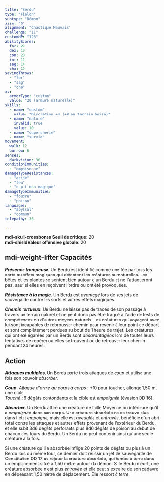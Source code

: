 ```yaml
---
title: "Berdu"
type: "Fiélon"
subtype: "Démon"
size: "G"
alignment: "Chaotique Mauvais"
challenge: "11"
customHP: "128"
abilityScores:
  for: 22
  dex: 10
  con: 20
  int: 12
  sag: 14
  cha: 19
savingThrows:
  - "for"
  - "sag"
  - "cha"
ac:
  armorType: "custom"
  value: "20 (armure naturelle)"
skills:
  - name: "custom"
    value: "Discrétion +4 (+8 en terrain boisé)"
  - name: "nature"
    invalid: true
    value: 10
  - name: "supercherie"
  - name: "survie"
movement:
  walk: 12
  burrow: 6
senses:
  darkvision: 36
conditionImmunities:
  - "empoisonne"
damageTypeResistances:
  - "acide"
  - "feu"
  - "c-p-t-non-magique"
damageTypeImmunities:
  - "foudre"
  - "poison"
languages:
  - "abyssal"
  - "commun"
telepathy: 36

---
```

**<v-icon>mdi-skull-crossbones</v-icon> Seuil de critique**: 20        
**<v-icon>mdi-shield</v-icon>Valeur offensive globale**: 20     
## <v-icon>mdi-weight-lifter</v-icon> Capacités
_**Présence trompeuse**_. Un Berdu est identifié comme une fée par tous les sorts ou effets magiques qui détectent les créatures surnaturelles. Les bêtes et les plantes se sentent bien autour d'un Berdu et ne l'attaqueront pas, sauf si elles en reçoivent l'ordre ou ont été provoquées.

_**Résistance à la magie**_. Un Berdu est _avantagé_ lors de ses jets de sauvegarde contre les sorts et autres effets magiques.

_**Chemin tortueux**_. Un Berdu ne laisse pas de traces de son passage à travers un terrain naturel et ne peut donc pas être traqué à l'aide de tests de compétences ou d'autres moyens naturels. Les créatures qui voyagent avec lui sont incapables de rebrousser chemin pour revenir à leur point de départ et sont complètement perdues au bout de 1 heure de trajet. Les créatures qui ont été égarées par un Berdu sont _désavantagées_ lors de toutes leurs tentatives de repérer où elles se trouvent ou de retrouver leur chemin pendant 24 heures.

## Action
_**Attaques multiples**_. Un Berdu porte trois attaques de _coup_ et utilise une fois son pouvoir _absorber_.

_**Coup**_. _Attaque d'arme au corps à corps_ : +10 pour toucher, allonge 1,50 m, une cible.  
_Touché_ : 6 dégâts contondants et la cible est _empoignée_ (évasion DD 16).

_**Absorber**_. Un Berdu attire une créature de taille Moyenne ou inférieure qu'il a _empoignée_ dans son corps. Une créature absorbée ne se trouve plus dans l'état _empoigné_, mais elle est _aveuglée_ et _entravée_, bénéficie d'un abri total contre les attaques et autres effets provenant de l'extérieur du Berdu, et elle subit 3d6 dégâts perforants plus 8d6 dégâts de poison au début de chacun des tours du Berdu. Un Berdu ne peut contenir ainsi qu'une seule créature à la fois.

Si une créature qu'il a absorbée inflige 20 points de dégâts ou plus à un Berdu lors du même tour, ce dernier doit réussir un jet de sauvegarde de Constitution DD 17 ou rejeter la créature absorbée, qui tombe à terre dans un emplacement situé à 1,50 mètre autour du démon. Si le Berdu meurt, une créature absorbée n'est plus _entravée_ et elle peut s'extraire de son cadavre en dépensant 1,50 mètre de déplacement. Elle ressort _à terre_.
